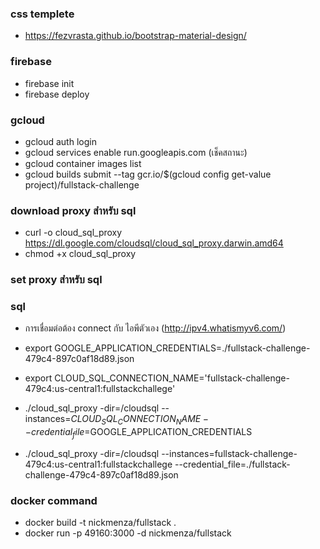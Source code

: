 ### css templete
* https://fezvrasta.github.io/bootstrap-material-design/

### firebase 
* firebase init
* firebase deploy


### gcloud 
* gcloud auth login
* gcloud services enable run.googleapis.com (เช็คสถานะ)
* gcloud container images list
* gcloud builds submit --tag gcr.io/$(gcloud config get-value project)/fullstack-challenge

### download proxy สำหรับ sql
* curl -o cloud_sql_proxy https://dl.google.com/cloudsql/cloud_sql_proxy.darwin.amd64
* chmod +x cloud_sql_proxy

### set proxy สำหรับ sql


### sql
* การเชื่อมต่อต้อง connect กับ ไอพีตัวเอง (http://ipv4.whatismyv6.com/)

* export GOOGLE_APPLICATION_CREDENTIALS=./fullstack-challenge-479c4-897c0af18d89.json
* export CLOUD_SQL_CONNECTION_NAME='fullstack-challenge-479c4:us-central1:fullstackchallege'


* ./cloud_sql_proxy -dir=/cloudsql --instances=$CLOUD_SQL_CONNECTION_NAME --credential_file=$GOOGLE_APPLICATION_CREDENTIALS

* ./cloud_sql_proxy -dir=/cloudsql --instances=fullstack-challenge-479c4:us-central1:fullstackchallege --credential_file=./fullstack-challenge-479c4-897c0af18d89.json


### docker command
* docker build -t nickmenza/fullstack .
* docker run -p 49160:3000 -d nickmenza/fullstack